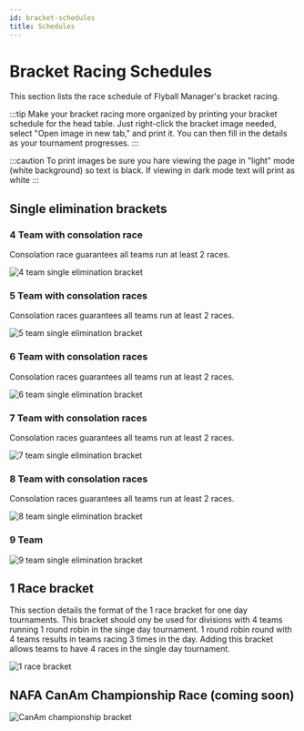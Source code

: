 ```yaml
---
id: bracket-schedules
title: Schedules
---
```


# Bracket Racing Schedules

This section lists the race schedule of Flyball Manager's bracket racing.

:::tip
Make your bracket racing more organized by printing your bracket schedule for the head table. Just right-click the bracket image needed, select "Open image in new tab," and print it. You can then fill in the details as your tournament progresses.
:::

:::caution
To print images be sure you hare viewing the page in "light" mode (white background) so text is black. If viewing in dark mode text will print as white
:::

## Single elimination brackets

### 4 Team with consolation race

Consolation race guarantees all teams run at least 2 races.

![4 team single elimination bracket](/img/4-team-se-bracket.drawio.svg)

### 5 Team with consolation races

Consolation races guarantees all teams run at least 2 races.

![5 team single elimination bracket](/img/5-team-se-bracket.drawio.svg)

### 6 Team with consolation races

Consolation races guarantees all teams run at least 2 races.

![6 team single elimination bracket](/img/6-team-se-bracket.drawio.svg)

### 7 Team with consolation races

Consolation races guarantees all teams run at least 2 races.

![7 team single elimination bracket](/img/7-team-se-bracket.drawio.svg)

### 8 Team with consolation races

Consolation races guarantees all teams run at least 2 races.

![8 team single elimination bracket](/img/8-team-se-bracket.drawio.svg)

### 9 Team

![9 team single elimination bracket](/img/9-team-se-bracket.drawio.svg)

## 1 Race bracket

This section details the format of the 1 race bracket for one day tournaments. This bracket should ony be used for divisions with 4 teams running 1 round robin in the singe day tournament. 1 round robin round with 4 teams results in teams racing 3 times in the day. Adding this bracket allows teams to have 4 races in the single day tournament.

![1 race bracket](/img/1-race-bracket.drawio.svg)

## NAFA CanAm Championship Race (coming soon)

![CanAm championship bracket](/img/CanAm-championship.drawio.svg)
